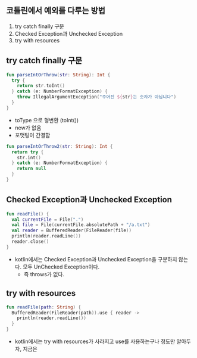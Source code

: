 ## 코틀린에서 예외를 다루는 방법

1. try catch finally 구문
2. Checked Exception과 Unchecked Exception
3. try with resources

## try catch finally 구문

```kotlin
fun parseIntOrThrow(str: String): Int {
  try {
    return str.toInt()
  } catch (e: NumberFormatException) {
    throw IllegalArgumentException("주어진 ${str}는 숫자가 아닙니다")
  }
}
```
+ toType 으로 형변환 (toInt())
+ new가 없음
+ 포맷팅이 간결함 

```kotlin
fun parseIntOrThrow2(str: String): Int {
  return try {
    str.int()
  } catch (e: NumberFormatException) {
    return null
  }
}
```

## Checked Exception과 Unchecked Exception

```kotlin
fun readFile() {
  val currentFile = File(".")
  val file = File(currentFile.absolutePath + "/a.txt")
  val reader = BufferedReader(FileReader(file))
  println(reader.readLine())
  reader.close()
}
```

+ kotlin에서는 Checked Exception과 Unchecked Exception을 구분하지 않는다. 모두 UnChecked Exception이다.
  - 즉 throws가 없다.

## try with resources

```kotlin
fun readFile(path: String) {
  BufferedReader(FileReader(path)).use { reader ->
    println(reader.readLine())
  }
}
```
+ kotlin에서는 try with resources가 사라지고 use를 사용하는구나 정도만 알아두자, 지금은








